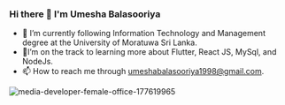 ### Hi there 👋 I'm Umesha Balasooriya


- 🔭 I’m currently following Information Technology and Management degree at the University of Moratuwa Sri Lanka.
- 🤔I’m on the track to learning more about Flutter, React JS, MySql, and NodeJs.
- 📫 How to reach me through umeshabalasooriya1998@gmail.com.


![media-developer-female-office-177619965](https://user-images.githubusercontent.com/67694134/137510757-19658d40-b6d2-4967-951c-5deb4f327ea1.jpg)

